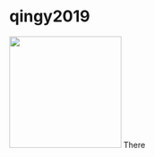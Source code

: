 # qingy2019
<img src="https://media.tenor.com/VH_cXmep1fIAAAAC/hello-rainbow-colors.gif" width=200> There
